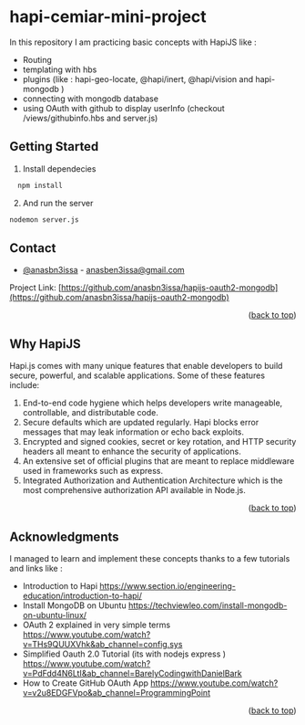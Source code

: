 # hapi-cemiar-mini-project
<div id="top"></div>

In this repository I am practicing basic concepts with HapiJS like : 
- Routing 
- templating with hbs 
- plugins (like : hapi-geo-locate, @hapi/inert, @hapi/vision and hapi-mongodb ) 
- connecting with mongodb database
- using OAuth with github to display userInfo (checkout /views/githubinfo.hbs and server.js)

## Getting Started

1. Install dependecies 
```sh
  npm install
  ```
2. And run the server
  ```sh
  nodemon server.js
  ```
<!-- CONTACT -->
## Contact

- [@anasbn3issa](https://twitter.com/anasbn3issa) - anasben3issa@gmail.com

Project Link: [https://github.com/anasbn3issa/hapijs-oauth2-mongodb](https://github.com/anasbn3issa/hapijs-oauth2-mongodb)

<p align="right">(<a href="#top">back to top</a>)</p>

## Why HapiJS 
Hapi.js comes with many unique features that enable developers to build secure, powerful, and scalable applications. Some of these features include:

1. End-to-end code hygiene which helps developers write manageable, controllable, and distributable code.
2. Secure defaults which are updated regularly. Hapi blocks error messages that may leak information or echo back exploits.
3. Encrypted and signed cookies, secret or key rotation, and HTTP security headers all meant to enhance the security of applications.
4. An extensive set of official plugins that are meant to replace middleware used in frameworks such as express.
5. Integrated Authorization and Authentication Architecture which is the most comprehensive authorization API available in Node.js.

<p align="right">(<a href="#top">back to top</a>)</p>


<!-- ACKNOWLEDGMENTS -->
## Acknowledgments

I managed to learn and implement these concepts thanks to a few tutorials and links like : 

* Introduction to Hapi https://www.section.io/engineering-education/introduction-to-hapi/
* Install MongoDB on Ubuntu https://techviewleo.com/install-mongodb-on-ubuntu-linux/
* OAuth 2 explained in very simple terms https://www.youtube.com/watch?v=THs9QUUXVhk&ab_channel=config.sys
* Simplified Oauth 2.0 Tutorial (its with nodejs express ) https://www.youtube.com/watch?v=PdFdd4N6LtI&ab_channel=BarelyCodingwithDanielBark
* How to Create GitHub OAuth App https://www.youtube.com/watch?v=v2u8EDGFVpo&ab_channel=ProgrammingPoint

<p align="right">(<a href="#top">back to top</a>)</p>
